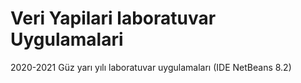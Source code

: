 # Veri Yapilari laboratuvar Uygulamalari
2020-2021 Güz yarı yılı laboratuvar uygulamaları
(IDE NetBeans 8.2)
